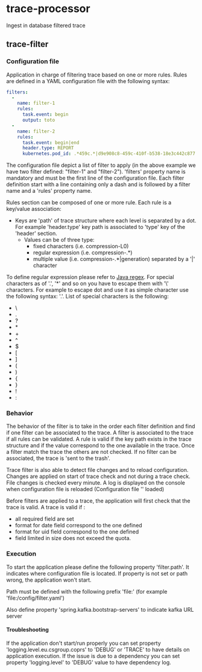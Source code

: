 # trace-processor

Ingest in database filtered trace

## trace-filter

### Configuration file

Application in charge of filtering trace based on one or more rules.
Rules are defined in a YAML configuration file with the following syntax:
```yaml
filters:
  -
    name: filter-1
    rules:
      task.event: begin
      output: toto
  -
    name: filter-2
    rules:
      task.event: begin|end
      header.type: REPORT
      kubernetes.pod_id: .*459c.*|d9e908c8-459c-410f-b538-18e3c442c877
```

The configuration file depict a list of filter to apply (in the above example we have two filter defined: "filter-1" and "filter-2"). 'filters' property name is mandatory and must be the first line of the configuration file. Each filter definition start with a line containing only a dash and is followed by a filter name and a 'rules' property name.

Rules section can be composed of one or more rule. Each rule is a key/value association:
- Keys are 'path' of trace structure where each level is separated by a dot. For example 'header.type' key path is associated to 'type' key of the 'header' section.
  - Values can be of three type:
    - fixed characters (i.e. compression-L0)
    - regular expression (i.e. compression-.*)
    - multiple value (i.e. compression-.*|generation) separated by a '|' character

To define regular expression please refer to [Java regex](https://docs.oracle.com/en/java/javase/17/docs/api/java.base/java/util/regex/Pattern.html). For special characters as of '.', '*' and so on you have to escape them with '\\' characters. For example to escape dot and use it as simple character use the following syntax: '\.'. List of special characters is the following:
- \
- .
- ?
- \*
- \+
- ^
- $
- [
- ]
- (
- )
- {
- }
- !
- :

### Behavior

The behavior of the filter is to take in the order each filter definition and find if one filter can be associated to the trace. A filter is associated to the trace if all rules can be validated. A rule is valid if the key path exists in the trace structure and if the value correspond to the one available in the trace. 
Once a filter match the trace the others are not checked. If no filter can be associated, the trace is 'sent to the trash'.


Trace filter is also able to detect file changes and to reload configuration. Changes are applied on start of trace check and not during a trace check. File changes is checked every minute. A log is displayed on the console when configuration file is reloaded (Configuration file '<file-path>' loaded)


Before filters are applied to a trace, the application will first check that the trace is valid. A trace is valid if :
- all required field are set
- format for date field correspond to the one defined
- format for uid field correspond to the one defined
- field limited in size does not exceed the quota.

### Execution

To start the application please define the following property 'filter.path'. It indicates where configuration file is located. If property is not set or path wrong, the application won't start.

Path must be defined with the following prefix 'file:' (for example 'file:/config/filter.yaml')

Also define property 'spring.kafka.bootstrap-servers' to indicate kafka URL server 

#### Troubleshooting

If the application don't start/run properly you can set property 'logging.level.eu.csgroup.coprs' to 'DEBUG' or 'TRACE' to have details on application execution.
If the issue is due to a dependency you can set property 'logging.level' to 'DEBUG' value to have dependency log.

 